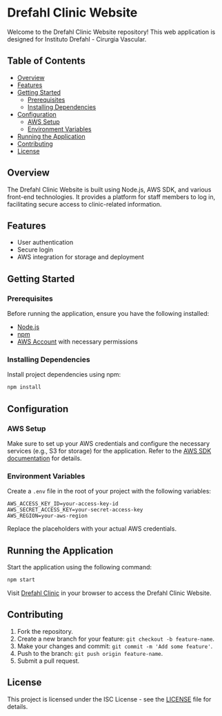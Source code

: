 # Drefahl Clinic Website

Welcome to the Drefahl Clinic Website repository! This web application is designed for Instituto Drefahl - Cirurgia Vascular.

## Table of Contents
- [Overview](#overview)
- [Features](#features)
- [Getting Started](#getting-started)
  - [Prerequisites](#prerequisites)
  - [Installing Dependencies](#installing-dependencies)
- [Configuration](#configuration)
  - [AWS Setup](#aws-setup)
  - [Environment Variables](#environment-variables)
- [Running the Application](#running-the-application)
- [Contributing](#contributing)
- [License](#license)

## Overview
The Drefahl Clinic Website is built using Node.js, AWS SDK, and various front-end technologies. It provides a platform for staff members to log in, facilitating secure access to clinic-related information.

## Features
- User authentication
- Secure login
- AWS integration for storage and deployment

## Getting Started

### Prerequisites
Before running the application, ensure you have the following installed:

- [Node.js](https://nodejs.org/)
- [npm](https://www.npmjs.com/)
- [AWS Account](https://aws.amazon.com/) with necessary permissions

### Installing Dependencies
Install project dependencies using npm:

```bash
npm install
```

## Configuration

### AWS Setup
Make sure to set up your AWS credentials and configure the necessary services (e.g., S3 for storage) for the application. Refer to the [AWS SDK documentation](https://docs.aws.amazon.com/sdk-for-javascript/) for details.

### Environment Variables
Create a `.env` file in the root of your project with the following variables:

```env
AWS_ACCESS_KEY_ID=your-access-key-id
AWS_SECRET_ACCESS_KEY=your-secret-access-key
AWS_REGION=your-aws-region
```

Replace the placeholders with your actual AWS credentials.

## Running the Application
Start the application using the following command:

```bash
npm start
```

Visit [Drefahl Clinic](https://dr-html.s3.us-east-2.amazonaws.com/index.html) in your browser to access the Drefahl Clinic Website.

## Contributing
1. Fork the repository.
2. Create a new branch for your feature: `git checkout -b feature-name`.
3. Make your changes and commit: `git commit -m 'Add some feature'`.
4. Push to the branch: `git push origin feature-name`.
5. Submit a pull request.

## License
This project is licensed under the ISC License - see the [LICENSE](LICENSE) file for details.

